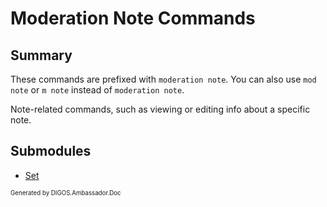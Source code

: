 ﻿Moderation Note Commands
========================
## Summary
These commands are prefixed with `moderation note`. You can also use `mod note` or `m note` instead of `moderation note`.

Note-related commands, such as viewing or editing info about a specific note.

## Submodules
* [Set](moderation_note_set.md)

<sub><sup>Generated by DIGOS.Ambassador.Doc</sup></sub>